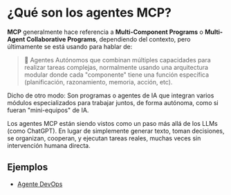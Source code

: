 # ¿Qué son los agentes MCP?
**MCP** generalmente hace referencia a **Multi-Component Programs** o **Multi-Agent Collaborative Programs**, dependiendo del contexto, pero últimamente se está usando para hablar de:

> 🧠 Agentes Autónomos que combinan múltiples capacidades para realizar tareas complejas, normalmente usando una arquitectura modular donde cada "componente" tiene una función específica (planificación, razonamiento, memoria, acción, etc).

Dicho de otro modo:
Son programas o agentes de IA que integran varios módulos especializados para trabajar juntos, de forma autónoma, como si fueran "mini-equipos" de IA.

Los agentes MCP están siendo vistos como un paso más allá de los LLMs (como ChatGPT). En lugar de simplemente generar texto, toman decisiones, se organizan, cooperan, y ejecutan tareas reales, muchas veces sin intervención humana directa.

## Ejemplos
- [Agente DevOps](../source/devops_agent/README.md)
